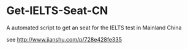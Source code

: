 # Get-IELTS-Seat-CN
A automated script to get an seat for the IELTS test in Mainland China

see http://www.jianshu.com/p/728e428fe335
